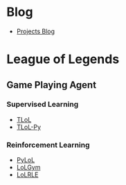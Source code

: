 <!--
**MiscellaneousStuff/MiscellaneousStuff** is a ✨ _special_ ✨ repository because its `README.md` (this file) appears on your GitHub profile.

Here are some ideas to get you started:

- 🔭 I’m currently working on ...
- 🌱 I’m currently learning ...
- 👯 I’m looking to collaborate on ...
- 🤔 I’m looking for help with ...
- 💬 Ask me about ...
- 📫 How to reach me: ...
- 😄 Pronouns: ...
- ⚡ Fun fact: ...
-->

# Blog

* [Projects Blog](https://miscellaneousstuff.github.io/)

# League of Legends

## Game Playing Agent

### Supervised Learning

* [TLoL](https://github.com/MiscellaneousStuff/tlol)
* [TLoL-Py](https://github.com/MiscellaneousStuff/tlol-py)

### Reinforcement Learning

* [PyLoL](https://github.com/MiscellaneousStuff/pylol)
* [LoLGym](https://github.com/MiscellaneousStuff/lolgym)
* [LoLRLE](https://github.com/MiscellaneousStuff/LoLRLE)
